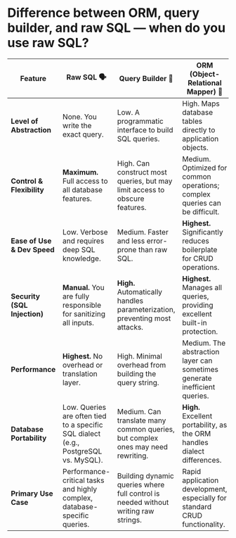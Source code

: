 # Difference between ORM, query builder, and raw SQL — when do you use raw SQL?

| Feature                      | Raw SQL 🗣️                                                                          | Query Builder 🧱                                                                   | ORM (Object-Relational Mapper) 🤖                                          |
| ---------------------------- | ----------------------------------------------------------------------------------- | ---------------------------------------------------------------------------------- | -------------------------------------------------------------------------- |
| **Level of Abstraction**     | None. You write the exact query.                                                    | Low. A programmatic interface to build SQL queries.                                | High. Maps database tables directly to application objects.                |
| **Control & Flexibility**    | **Maximum.** Full access to all database features.                                  | High. Can construct most queries, but may limit access to obscure features.        | Medium. Optimized for common operations; complex queries can be difficult. |
| **Ease of Use & Dev Speed**  | Low. Verbose and requires deep SQL knowledge.                                       | Medium. Faster and less error-prone than raw SQL.                                  | **Highest.** Significantly reduces boilerplate for CRUD operations.        |
| **Security (SQL Injection)** | **Manual.** You are fully responsible for sanitizing all inputs.                    | **High.** Automatically handles parameterization, preventing most attacks.         | **Highest.** Manages all queries, providing excellent built-in protection. |
| **Performance**              | **Highest.** No overhead or translation layer.                                      | High. Minimal overhead from building the query string.                             | Medium. The abstraction layer can sometimes generate inefficient queries.  |
| **Database Portability**     | Low. Queries are often tied to a specific SQL dialect (e.g., PostgreSQL vs. MySQL). | Medium. Can translate many common queries, but complex ones may need rewriting.    | **High.** Excellent portability, as the ORM handles dialect differences.   |
| **Primary Use Case**         | Performance-critical tasks and highly complex, database-specific queries.           | Building dynamic queries where full control is needed without writing raw strings. | Rapid application development, especially for standard CRUD functionality. |
